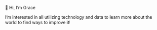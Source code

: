 👋 Hi, I’m Grace

I’m interested in all utilizing technology and data to learn more about the world to find ways to improve it!

